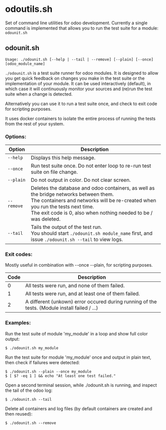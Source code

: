 # odoutils.sh

Set of command line utilities for odoo development.
Currently a single command is implemented that allows you to run the test suite for a module: `odounit.sh`

## odounit.sh

`Usage: ./odounit.sh [--help | --tail | --remove] [--plain] [--once] [odoo_module_name]`

`./odounit.sh` is a test suite runner for odoo modules. It is designed to allow you get quick feedback on changes
you make in the test suite or the implementation of your module.
It can be used interactively (default), in which case it will continuously monitor your sources and
(re)run the test suite when a change is detected.

Alternatively you can use it to run a test suite once, and check to exit code for scripting purposes.

It uses docker containers to isolate the entire process of running the tests from the rest of your system.

### Options:

| Option       | Description |
| ------------ | ----------- |
| `--help`     | Displays this help message. |
| `--once`     | Run test suite once. Do not enter loop to re-run test suite on file change. |
| `--plain`    | Do not output in color. Do not clear screen. |
| `--remove`   | Deletes the database and odoo containers, as well as the bridge networks between them.<br/> The containers and networks will be re-created when you run the tests next time.<br/> The exit code is 0, also when nothing needed to be / was deleted. |
| `--tail`     | Tails the output of the test run.<br/> You should start `./odounit.sh module_name` first, and issue `./odounit.sh --tail` to view logs. |

### Exit codes:

Mostly useful in combination with --once --plain, for scripting purposes.

| Code | Description |
| ---- | ----------- |
| 0    | All tests were run, and none of them failed. |
| 1    | All tests were run, and at least one of them failed. |
| 2    | A different (unkown) error occured during running of the tests. (Module install failed / ...) |

### Examples:

Run the test suite of module 'my_module' in a loop and show full color output:

`$ ./odounit.sh my_module`

Run the test suite for module 'my_module' once and output in plain text, then check if failures were detected:

`$ ./odounit.sh --plain --once my_module`<br>
`$ [ $? -eq 1 ] && echo "At least one test failed."`

Open a second terminal session, while ./odounit.sh is running, and inspect the tail of the odoo log:

`$ ./odounit.sh --tail`

Delete all containers and log files (by default containers are created and then reused):

`$ ./odounit.sh --remove`